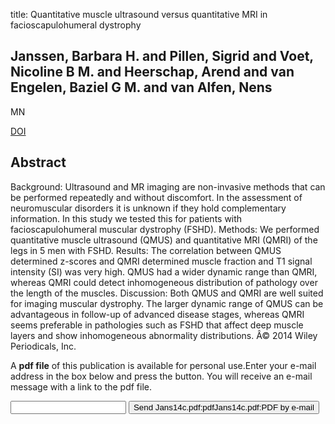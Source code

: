 title: Quantitative muscle ultrasound versus quantitative MRI in facioscapulohumeral dystrophy

## Janssen, Barbara H. and Pillen, Sigrid and Voet, Nicoline B M. and Heerschap, Arend and van Engelen, Baziel G M. and van Alfen, Nens
MN

<a href="https://doi.org/10.1002/mus.24247">DOI</a>

## Abstract
Background: Ultrasound and MR imaging are non-invasive methods that can be performed repeatedly and without discomfort. In the assessment of neuromuscular disorders it is unknown if they hold complementary information. In this study we tested this for patients with facioscapulohumeral muscular dystrophy (FSHD). Methods: We performed quantitative muscle ultrasound (QMUS) and quantitative MRI (QMRI) of the legs in 5 men with FSHD. Results: The correlation between QMUS determined z-scores and QMRI determined muscle fraction and T1 signal intensity (SI) was very high. QMUS had a wider dynamic range than QMRI, whereas QMRI could detect inhomogeneous distribution of pathology over the length of the muscles. Discussion: Both QMUS and QMRI are well suited for imaging muscular dystrophy. The larger dynamic range of QMUS can be advantageous in follow-up of advanced disease stages, whereas QMRI seems preferable in pathologies such as FSHD that affect deep muscle layers and show inhomogeneous abnormality distributions. Â© 2014 Wiley Periodicals, Inc.

A <b>pdf file</b> of this publication is available for personal use.Enter your e-mail address in the box below and press the button. You will receive an e-mail message with a link to the pdf file.
<form action="sender.php">  <input type="text" name="email">  <input type="submit" value="Send Jans14c.pdf:pdfJans14c.pdf:PDF by e-mail"></form>